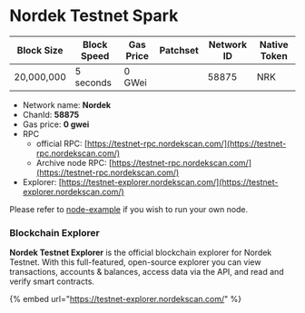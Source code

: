 # Nordek Testnet Spark

| Block Size | Block Speed | Gas Price | Patchset | Network ID | Native Token |
| ---------- | ----------- | --------- | -------- | ---------- | ------------ |
| 20,000,000 | 5 seconds   | 0 GWei    |          | 58875      | NRK          |

* Network name: **Nordek**
* ChanId: **58875**
* Gas price: **0 gwei**
* RPC
  * official RPC: [https://testnet-rpc.nordekscan.com/](https://testnet-rpc.nordekscan.com/)
  * Archive node RPC: [https://testnet-rpc.nordekscan.com/](https://testnet-rpc.nordekscan.com/)
* Explorer: [https://testnet-explorer.nordekscan.com/](https://testnet-explorer.nordekscan.com/)

Please refer to [node-example](https://github.com/Officialnordek/NRKNetwork/tree/master/node-example) if you wish to run your own node.

### Blockchain Explorer

**Nordek Testnet Explorer** is the official blockchain explorer for Nordek Testnet. With this full-featured, open-source explorer you can view transactions, accounts & balances, access data via the API, and read and verify smart contracts.



{% embed url="https://testnet-explorer.nordekscan.com/" %}
